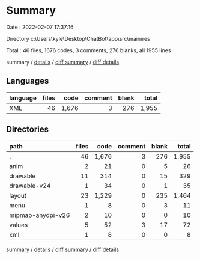 # Summary

Date : 2022-02-07 17:37:16

Directory c:\Users\kyle\Desktop\ChatBot\app\src\main\res

Total : 46 files,  1676 codes, 3 comments, 276 blanks, all 1955 lines

summary / [details](details.md) / [diff summary](diff.md) / [diff details](diff-details.md)

## Languages
| language | files | code | comment | blank | total |
| :--- | ---: | ---: | ---: | ---: | ---: |
| XML | 46 | 1,676 | 3 | 276 | 1,955 |

## Directories
| path | files | code | comment | blank | total |
| :--- | ---: | ---: | ---: | ---: | ---: |
| . | 46 | 1,676 | 3 | 276 | 1,955 |
| anim | 2 | 21 | 0 | 5 | 26 |
| drawable | 11 | 314 | 0 | 15 | 329 |
| drawable-v24 | 1 | 34 | 0 | 1 | 35 |
| layout | 23 | 1,229 | 0 | 235 | 1,464 |
| menu | 1 | 8 | 0 | 3 | 11 |
| mipmap-anydpi-v26 | 2 | 10 | 0 | 0 | 10 |
| values | 5 | 52 | 3 | 17 | 72 |
| xml | 1 | 8 | 0 | 0 | 8 |

summary / [details](details.md) / [diff summary](diff.md) / [diff details](diff-details.md)